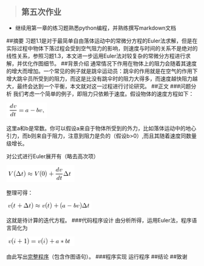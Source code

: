 >## 第五次作业
- 继续用第一章的练习题熟悉python编程，并熟练撰写markdown文档

##摘要
习题1.1是对于最简单自由落体运动中的常微分方程的Euler法求解，但是在实际过程中物体下落过程会受到空气阻力的影响，则速度与时间的关系不是绝对的线性关系，参照习题1.3，本文进一步运用Euler法对较复杂的常微分方程进行求解，并优化作图细节。
##背景介绍
通常情况下作用在物体上的阻力会随着其速度的增大而增加。一个常见的例子就是跳伞运动员：跳伞的作用就是在空气的作用下增大跳伞员所受到的阻力，而这是比没有跳伞时的阻力大得多，而速度越快阻力越大，最终会达到一个平衡，本文就对这一过程进行讨论研究。
##正文
###问题分析
我们考虑一个简单的例子，即阻力只依赖于速度。假设物体的速度方程如下：

![](https://raw.githubusercontent.com/XiaobudianChen/computationalphysics_N2013301020075/master/chapter1/exercise_5/公式1.png)

这里a和b是常数。你可以假设a来自于物体所受到的外力，比如落体运动中的地心引力，而b则来自于阻力，注意到阻力是负的（假设b>0）,而且其随着速度同数量级增长。

对公式进行Euler展开有（略去高次项）

![](https://raw.githubusercontent.com/XiaobudianChen/computationalphysics_N2013301020075/master/chapter1/exercise_5/公式3.png)

整理可得：

![](https://raw.githubusercontent.com/XiaobudianChen/computationalphysics_N2013301020075/master/chapter1/exercise_5/公式4.png)

这就是待计算的迭代方程。
###代码程序设计
由分析所得，运用Euler法，程序语言简化为

![](https://raw.githubusercontent.com/XiaobudianChen/computationalphysics_N2013301020075/master/chapter1/exercise_5/公式2.png)

由此写出[完整程序](https://raw.githubusercontent.com/XiaobudianChen/computationalphysics_N2013301020075/master/chapter1/exercise_5/exercise_5.py)（包含作图语句）。
###程序实现
运行程序[](https://raw.githubusercontent.com/XiaobudianChen/computationalphysics_N2013301020075/master/chapter1/exercise_5/figure_1.png)
##结论
##致谢

